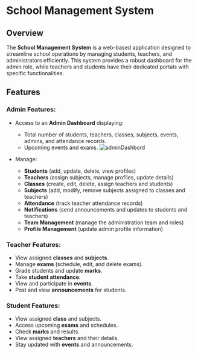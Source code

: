 # School Management System

## Overview
The **School Management System** is a web-based application designed to streamline school operations by managing students, teachers, and administrators efficiently. This system provides a robust dashboard for the admin role, while teachers and students have their dedicated portals with specific functionalities.

## Features
### Admin Features:
- Access to an **Admin Dashboard** displaying:
  - Total number of students, teachers, classes, subjects, events, admins, and attendance records.
  - Upcoming events and exams.
    ![adminDashbord](https://github.com/user-attachments/assets/c821e87c-2959-4b03-b45c-ac5e74910b1a)

- Manage:
  - **Students** (add, update, delete, view profiles)
  - **Teachers** (assign subjects, manage profiles, update details)
  - **Classes** (create, edit, delete, assign teachers and students)
  - **Subjects** (add, modify, remove subjects assigned to classes and teachers)
  - **Attendance** (track teacher attendance records)
  - **Notifications** (send announcements and updates to students and teachers)
  - **Team Management** (manage the administration team and roles)
  - **Profile Management** (update admin profile information)

### Teacher Features:
- View assigned **classes** and **subjects**.
- Manage **exams** (schedule, edit, and delete exams).
- Grade students and update **marks**.
- Take **student attendance**.
- View and participate in **events**.
- Post and view **announcements** for students.

### Student Features:
- View assigned **class** and subjects.
- Access upcoming **exams** and schedules.
- Check **marks** and results.
- View assigned **teachers** and their details.
- Stay updated with **events** and announcements.
